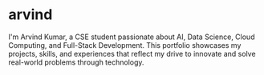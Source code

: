 # arvind
I'm Arvind Kumar, a CSE student passionate about AI, Data Science, Cloud Computing, and Full-Stack Development. This portfolio showcases my projects, skills, and experiences that reflect my drive to innovate and solve real-world problems through technology.

